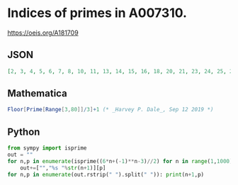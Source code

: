 # Indices of primes in A007310\.
https://oeis.org/A181709
## JSON
```JSON
[2, 3, 4, 5, 6, 7, 8, 10, 11, 13, 14, 15, 16, 18, 20, 21, 23, 24, 25, 27, 28, 30, 33, 34, 35, 36, 37, 38, 43, 44, 46, 47, 50, 51, 53, 55, 56, 58, 60, 61, 64, 65, 66, 67, 71, 75, 76, 77, 78, 80, 81, 84, 86, 88, 90, 91, 93, 94, 95, 98, 103, 104, 105, 106, 111, 113, 116, 117, 118]
```
## Mathematica
```Mathematica
Floor[Prime[Range[3,80]]/3]+1 (* _Harvey P. Dale_, Sep 12 2019 *)
```
## Python
```Python
from sympy import isprime
out = ""
for n,p in enumerate(isprime((6*n+(-1)**n-3)//2) for n in range(1,1000)):
    out+=["","%s "%str(n+1)][p]
for n,p in enumerate(out.rstrip(" ").split(" ")): print(n+1,p)
```
